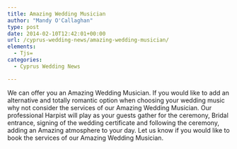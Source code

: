 ```yaml
---
title: Amazing Wedding Musician
author: "Mandy O'Callaghan"
type: post
date: 2014-02-10T12:42:01+00:00
url: /cyprus-wedding-news/amazing-wedding-musician/
elements:
  - Tjs=
categories:
  - Cyprus Wedding News

---
```

We can offer you an Amazing Wedding Musician. If you would like to add an alternative and totally romantic option when choosing your wedding music why not consider the services of our Amazing Wedding Musician. Our professional Harpist will play as your guests gather for the ceremony, Bridal entrance, signing of the wedding certificate and following the ceremony, adding an Amazing atmosphere to your day. Let us know if you would like to book the services of our Amazing Wedding Musician.